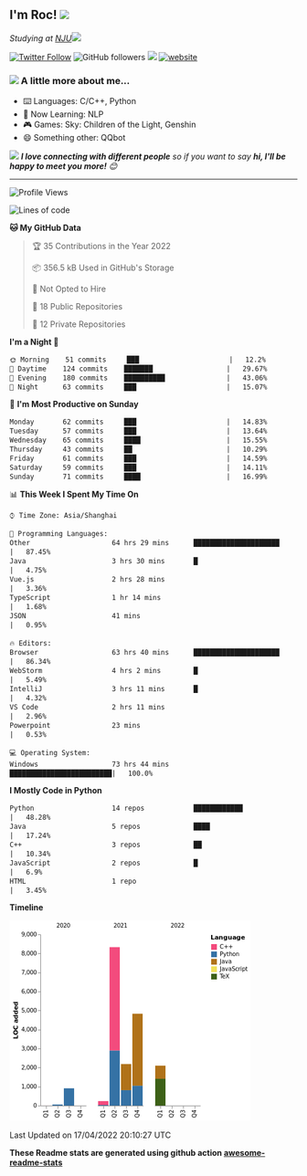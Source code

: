 <!-- <img align='right' src="https://media.giphy.com/media/M9gbBd9nbDrOTu1Mqx/giphy.gif" width="230"> -->
<h2>I'm Roc! <img src="https://media.giphy.com/media/12oufCB0MyZ1Go/giphy.gif" width="50"></h2>
<p><em>Studying at <a href="http://www.nju.edu.cn">NJU</a><img src="https://media.giphy.com/media/WUlplcMpOCEmTGBtBW/giphy.gif" width="50"> 
</em></p>

[![Twitter Follow](https://img.shields.io/twitter/follow/Roc78862980?label=Follow)](https://twitter.com/intent/follow?screen_name=Roc78862980)
![GitHub followers](https://img.shields.io/github/followers/roc136?label=Follow&style=social)
![](https://visitor-badge.glitch.me/badge?page_id=Roc136.Roc136)
[![website](https://img.shields.io/badge/Website-46a2f1.svg?&style=flat-square&logo=Google-Chrome&logoColor=white&link=https://blog.roc136.top)](https://blog.roc136.top)
<!-- ![Waka Readme](https://github.com/anmol098/anmol098/workflows/Waka%20Readme/badge.svg) -->
<!-- [![Linkedin: anmol](https://img.shields.io/badge/-anmol-blue?style=flat-square&logo=Linkedin&logoColor=white&link=https://www.linkedin.com/in/anmol-p-singh/)](https://www.linkedin.com/in/anmol-p-singh/) -->

### <img src="https://media.giphy.com/media/VgCDAzcKvsR6OM0uWg/giphy.gif" width="50"> A little more about me...  

- ⌨️ Languages: C/C++, Python
- 🌱 Now Learning: NLP
- 🎮 Games: Sky: Children of the Light, Genshin
- 😄 Something other: QQbot

<img src="https://media.giphy.com/media/LnQjpWaON8nhr21vNW/giphy.gif" width="60"> <em><b>I love connecting with different people</b> so if you want to say <b>hi, I'll be happy to meet you more!</b> 😊</em>

---
<!--START_SECTION:waka-->
![Profile Views](http://img.shields.io/badge/Profile%20Views-9-blue)

![Lines of code](https://img.shields.io/badge/From%20Hello%20World%20I%27ve%20Written-19%20Thousand%20lines%20of%20code-blue)

**🐱 My GitHub Data** 

> 🏆 35 Contributions in the Year 2022
 > 
> 📦 356.5 kB Used in GitHub's Storage 
 > 
> 🚫 Not Opted to Hire
 > 
> 📜 18 Public Repositories 
 > 
> 🔑 12 Private Repositories  
 > 
**I'm a Night 🦉** 

```text
🌞 Morning    51 commits     ███                      |   12.2% 
🌆 Daytime    124 commits    ███████                  |   29.67% 
🌃 Evening    180 commits    ██████████               |   43.06% 
🌙 Night      63 commits     ███                      |   15.07%

```
📅 **I'm Most Productive on Sunday** 

```text
Monday       62 commits     ███                      |   14.83% 
Tuesday      57 commits     ███                      |   13.64% 
Wednesday    65 commits     ████                     |   15.55% 
Thursday     43 commits     ██                       |   10.29% 
Friday       61 commits     ███                      |   14.59% 
Saturday     59 commits     ███                      |   14.11% 
Sunday       71 commits     ████                     |   16.99%

```


📊 **This Week I Spent My Time On** 

```text
⌚︎ Time Zone: Asia/Shanghai

💬 Programming Languages: 
Other                    64 hrs 29 mins      █████████████████████    |   87.45% 
Java                     3 hrs 30 mins       █                        |   4.75% 
Vue.js                   2 hrs 28 mins                                |   3.36% 
TypeScript               1 hr 14 mins                                 |   1.68% 
JSON                     41 mins                                      |   0.95%

🔥 Editors: 
Browser                  63 hrs 40 mins      █████████████████████    |   86.34% 
WebStorm                 4 hrs 2 mins        █                        |   5.49% 
IntelliJ                 3 hrs 11 mins       █                        |   4.32% 
VS Code                  2 hrs 11 mins                                |   2.96% 
Powerpoint               23 mins                                      |   0.53%

💻 Operating System: 
Windows                  73 hrs 44 mins      █████████████████████████|   100.0%

```

**I Mostly Code in Python** 

```text
Python                   14 repos            ████████████             |   48.28% 
Java                     5 repos             ████                     |   17.24% 
C++                      3 repos             ██                       |   10.34% 
JavaScript               2 repos             █                        |   6.9% 
HTML                     1 repo                                       |   3.45%

```


**Timeline**

![Chart not found](https://raw.githubusercontent.com/Roc136/Roc136/master/charts/bar_graph.png) 


 Last Updated on 17/04/2022 20:10:27 UTC
<!--END_SECTION:waka-->

**These Readme stats are generated using github action [awesome-readme-stats](https://github.com/Roc136/waka-readme-stats)**
